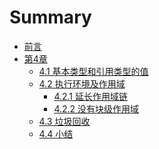 # Summary

* [前言](README.md)
* [第4章](./Ch04/04.md)
    * [4.1 基本类型和引用类型的值](./Ch04/01/1.md)
    * [4.2 执行环境及作用域](./Ch04/02/2.md)
        * [4.2.1 延长作用域链](./Ch04/02/2.1.md)
        * [4.2.2 没有块级作用域](./Ch04/02/2.2.md)
    * [4.3 垃圾回收](./Ch04/03/3.md)
    * [4.4 小结](./Ch04/04/4.md)

<!--
* [第21章](./Ch21/21.md)
    * [21.4 跨源资源共享](./Ch21/21.4.md)
* [第23章](./Ch23/23.md)
    * [23.3 数据存储](./Ch23/3/23.3.md)
        * [23.3.1 Cookie](./Ch23/3/23.3.1.md)
            * [1 限制](./Ch23/3/23.3.1.1.md)
            * [2 cookie 的构成](./Ch23/3/23.3.1.2.md)
            * [3 JavaScript 中的 cookie](./Ch23/3/23.3.1.3.md)
            * [4 子 cookie](./Ch23/3/23.3.1.4.md)
-->
